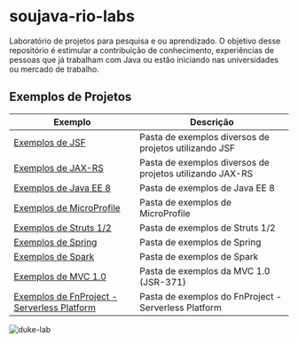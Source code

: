 # soujava-rio-labs

Laboratório de projetos para pesquisa e ou aprendizado. O objetivo desse repositório é estimular a contribuição de conhecimento, experiências de pessoas que já trabalham com Java ou estão iniciando nas universidades ou mercado de trabalho.

## Exemplos de Projetos

Exemplo         | Descrição
--------------- | -------------
[Exemplos de JSF](https://github.com/SouJava-Rio/soujava-rio-labs/tree/master/jsf-samples) | Pasta de exemplos diversos de projetos utilizando JSF
[Exemplos de JAX-RS](https://github.com/SouJava-Rio/soujava-rio-labs/tree/master/jax-rs-samples) | Pasta de exemplos diversos de projetos utilizando JAX-RS
[Exemplos de Java EE 8](https://github.com/SouJava-Rio/soujava-rio-labs/tree/master/JavaEE8-samples) | Pasta de exemplos de Java EE 8
[Exemplos de MicroProfile](https://github.com/SouJava-Rio/soujava-rio-labs/tree/master/microprofile) | Pasta de exemplos de MicroProfile
[Exemplos de Struts 1/2](https://github.com/SouJava-Rio/soujava-rio-labs/tree/master/struts-samples) | Pasta de exemplos de Struts 1/2
[Exemplos de Spring](https://github.com/SouJava-Rio/soujava-rio-labs/tree/master/spring-samples) | Pasta de exemplos de Spring
[Exemplos de Spark](https://github.com/SouJava-Rio/soujava-rio-labs/tree/master/spark-samples) | Pasta de exemplos de Spark
[Exemplos de MVC 1.0](https://github.com/SouJava-Rio/soujava-rio-labs/tree/master/MVC1.0-samples) | Pasta de exemplos da MVC 1.0 (JSR-371)
[Exemplos de FnProject - Serverless Platform ](https://github.com/SouJava-Rio/soujava-rio-labs/tree/master/fnProject-samples) | Pasta de exemplos do FnProject - Serverless Platform 


![duke-lab](https://i.pinimg.com/736x/da/ff/11/daff11f169d0921513b7f4f7ac1579fe--computer-programming-java.jpg)
